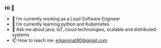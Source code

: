 ### Hi  👋

- 🔭 I’m currently working as a Lead Software Engineer
- 🌱 I’m currently learning python and Kubernetes
- 💬 Ask me about java, IoT,  cloud technologies, scalable and distributed systems
- 📫 How to reach me: erkanonat90@gmail.com 
<!--
**erkanonat/erkanonat** is a ✨ _special_ ✨ repository because its `README.md` (this file) appears on your GitHub profile.

Here are some ideas to get you started:

- 🔭 I’m currently working on Havelsan as a Senior Software Engineer
- 🌱 I’m currently learning  GoLang and Kubernetes 
- 💬 Ask me about java, IoT,  cloud technologies, scalable and distributed systems
- 📫 How to reach me: erkanonat90@gmail.com
- 😄 Pronouns: erkan
- ⚡ Fun fact: motorcycle rider 
-->
